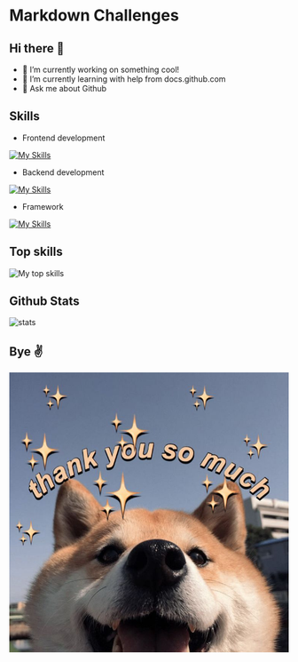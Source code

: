 # Markdown Challenges


## Hi there 👋
- 🔭 I’m currently working on something cool!
- 🌱 I’m currently learning with help from docs.github.com
- 💬 Ask me about Github


## Skills

- Frontend development

[![My Skills](https://skillicons.dev/icons?i=js,html,css,bootstrap)](https://skillicons.dev)

- Backend development

[![My Skills](https://skillicons.dev/icons?i=ruby,py,nodejs,go)](https://skillicons.dev)

- Framework

[![My Skills](https://skillicons.dev/icons?i=react)](https://skillicons.dev)


## Top skills

![My top skills](https://github-readme-stats.vercel.app/api/top-langs?username=ngomanhhoang&show_icons=true&locale=en&layout=compact)

## Github Stats

![stats](https://github-readme-stats.vercel.app/api?username=ngomanhhoang&show_icons=true&locale=en)


## Bye ✌️

![bye image](7988e07fafa8fc3b73ed76e4cbdd573e.jpg)

